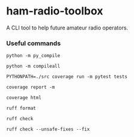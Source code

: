 # ham-radio-toolbox
A CLI tool to help future amateur radio operators.

### Useful commands
`python -m py_compile`

`python -m compileall`

`PYTHONPATH=./src coverage run -m pytest tests`

`coverage report -m`

`coverage html`

`ruff format`

`ruff check`

`ruff check --unsafe-fixes --fix`
